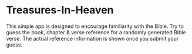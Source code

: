 # Treasures-In-Heaven

This simple app is designed to encourage familiarity with the Bible. Try to guess the book, chapter & verse reference for a randomly generated Bible verse. The actual reference information is shown once you submit your guess.
